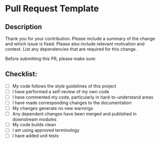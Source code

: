 # Pull Request Template

## Description

Thank you for your contribution. Please include a summary of the change and which issue is fixed. Please also include relevant motivation and context. List any dependencies that are required for this change.

Before submitting this PR, please make sure:

## Checklist:

- [ ] My code follows the style guidelines of this project
- [ ] I have performed a self-review of my own code
- [ ] I have commented my code, particularly in hard-to-understand areas
- [ ] I have made corresponding changes to the documentation
- [ ] My changes generate no new warnings
- [ ] Any dependent changes have been merged and published in downstream modules
- [ ] My code builds clean 
- [ ] I am using approved terminology
- [ ] I have added unit tests
